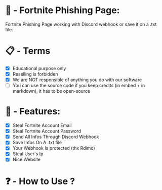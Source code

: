 # 🎣 - Fortnite Phishing Page:
Fortnite Phishing Page working with Discord webhook or save it on a .txt file.

# 📋 - Terms
- [x] Educational purpose only
- [x] Reselling is forbidden
- [x] We are NOT responsible of anything you do with our software
- [ ] You can use the source code if you keep credits (in embed + in markdown), it has to be open-source

# 📜 - Features:

- [x] Steal Fortnite Account Email
- [x] Steal Fortnite Account Password
- [x] Send All Infos Through Discord Webhook
- [x] Save Infos On A .txt file
- [x] Your Webhook Is protected (thx Rdimo)
- [x] Steal User's Ip
- [x] Nice Website

# ❓ - How to Use ?
